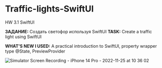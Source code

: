# Traffic-lights-SwiftUI
HW 3.1 SwiftUI

**ЗАДАНИЕ:** Создать светофор используя SwiftUI
**TASK:** Create a traffic light using SwiftUI

**WHAT'S NEW I USED:** A practical introduction to SwiftUI, property wrapper type @State, PreviewProvider

![Simulator Screen Recording - iPhone 14 Pro - 2022-11-25 at 10 36 02](https://user-images.githubusercontent.com/97275239/203897328-addd9223-8c92-4b2f-a293-684472f5e0af.gif)
